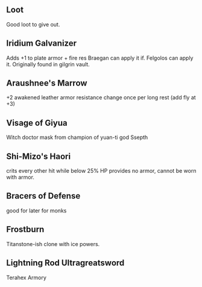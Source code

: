 ## Loot

Good loot to give out.

## Iridium Galvanizer
Adds +1 to plate armor + fire res
Braegan can apply it if. Felgolos can apply it.
Originally found in gilgrin vault.

## Araushnee's Marrow
+2 awakened leather armor
resistance change once per long rest
(add fly at +3)

## Visage of Giyua
Witch doctor mask from champion of yuan-ti god Ssepth

## Shi-Mizo's Haori
crits every other hit while below 25% HP
provides no armor, cannot be worn with armor.

## Bracers of Defense
good for later for monks

## Frostburn
Titanstone-ish clone with ice powers.

## Lightning Rod Ultragreatsword
Terahex Armory
